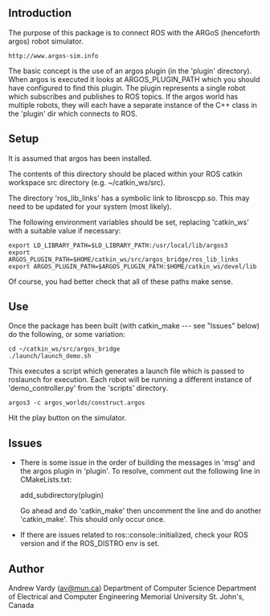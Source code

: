 Introduction
------------

The purpose of this package is to connect ROS with the ARGoS (henceforth argos)
robot simulator.  

    http://www.argos-sim.info

The basic concept is the use of an argos plugin (in the 'plugin' directory).
When argos is executed it looks at ARGOS_PLUGIN_PATH which you should have
configured to find this plugin.  The plugin represents a single robot which
subscribes and publishes to ROS topics.  If the argos world has multiple robots,
they will each have a separate instance of the C++ class in the 'plugin' dir
which connects to ROS.

Setup
-----

It is assumed that argos has been installed.  

The contents of this directory should be placed within your ROS catkin workspace src directory (e.g. ~/catkin_ws/src).

The directory 'ros_lib_links' has a symbolic link to libroscpp.so.  This may
need to be updated for your system (most likely).

The following environment variables should be set, replacing 'catkin_ws' with a
suitable value if necessary:

    export LD_LIBRARY_PATH=$LD_LIBRARY_PATH:/usr/local/lib/argos3
    export ARGOS_PLUGIN_PATH=$HOME/catkin_ws/src/argos_bridge/ros_lib_links
    export ARGOS_PLUGIN_PATH=$ARGOS_PLUGIN_PATH:$HOME/catkin_ws/devel/lib

Of course, you had better check that all of these paths make sense.

Use
---
Once the package has been built (with catkin_make --- see "Issues" below) do
the following, or some variation:

    cd ~/catkin_ws/src/argos_bridge
    ./launch/launch_demo.sh

This executes a script which generates a launch file which is passed to
roslaunch for execution.  Each robot will be running a different instance of
'demo_controller.py' from the 'scripts' directory.
    
    argos3 -c argos_worlds/construct.argos
    
Hit the play button on the simulator.  

Issues
------
- There is some issue in the order of building the messages in 'msg' and the
  argos plugin in 'plugin'.  To resolve, comment out the following line in
  CMakeLists.txt:

    add_subdirectory(plugin)

  Go ahead and do 'catkin_make' then uncomment the line and do another
  'catkin_make'.  This should only occur once.

- If there are issues related to ros::console::initialized, check your ROS version
and if the ROS_DISTRO env is set.   

Author
------
Andrew Vardy (av@mun.ca)
Department of Computer Science
Department of Electrical and Computer Engineering
Memorial University
St. John's, Canada
